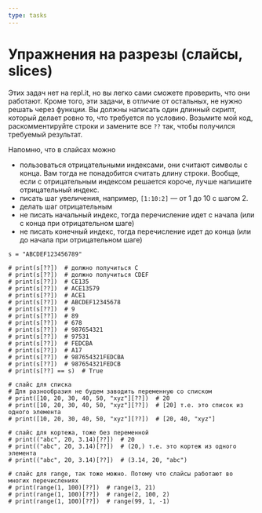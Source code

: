 ```yaml
---
type: tasks
---
```


# Упражнения на разрезы (слайсы, slices)

Этих задач нет на repl.it, но вы легко сами сможете проверить,
что они работают. Кроме того, эти задачи, в отличие от остальных,
не нужно решать через функции. Вы должны написать один длинный
скрипт, который делает ровно то, что требуется по условию.
Возьмите мой код, раскомментируйте строки и замените
все `??` так, чтобы получился требуемый результат.

Напомню, что в слайсах можно
  * пользоваться отрицательными индексами, они считают символы с конца. Вам тогда не понадобится считать
    длину строки. Вообще, если с отрицательным индексом решается короче, лучше напишите отрицательный индекс.
  * писать шаг увеличения, например, `[1:10:2]` — от 1 до 10 с шагом 2.
  * делать шаг отрицательным
  * не писать начальный индекс, тогда перечисление идет с начала (или с конца при отрицательном шаге)
  * не писать конечный индекс, тогда перечисление идет до конца (или до начала при отрицательном шаге) 

```
s = "ABCDEF123456789"

# print(s[??])  # должно получиться C
# print(s[??])  # должно получиться CDEF
# print(s[??])  # CE135
# print(s[??])  # ACE13579
# print(s[??])  # ACE1
# print(s[??])  # ABCDEF12345678
# print(s[??])  # 9
# print(s[??])  # 89
# print(s[??])  # 678
# print(s[??])  # 987654321
# print(s[??])  # 97531
# print(s[??])  # FEDCBA
# print(s[??])  # A17
# print(s[??])  # 987654321FEDCBA
# print(s[??])  # 987654321FEDCB
# print(s[??] == s)  # True

# слайс для списка
# Для разнообразия не будем заводить переменную со списком
# print([10, 20, 30, 40, 50, "xyz"][??])  # 20
# print([10, 20, 30, 40, 50, "xyz"][??])  # [20] т.е. это список из одного элемента
# print([10, 20, 30, 40, 50, "xyz"][??])  # [20, 40, "xyz"]

# слайс для кортежа, тоже без переменной
# print(("abc", 20, 3.14)[??])  # 20
# print(("abc", 20, 3.14)[??])  # (20,) т.е. это кортеж из одного элемента
# print(("abc", 20, 3.14)[??])  # (3.14, 20, "abc")

# слайс для range, так тоже можно. Потому что слайсы работают во многих перечислениях
# print(range(1, 100)[??])  # range(3, 21)
# print(range(1, 100)[??])  # range(2, 100, 2)
# print(range(1, 100)[??])  # range(99, 1, -1)
```
